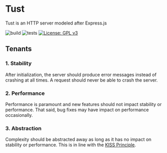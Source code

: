 # Tust
Tust is an HTTP server modeled after Express.js

![build](https://github.com/TylerCorkill/tust-server/actions/workflows/build.yml/badge.svg)
![tests](https://github.com/TylerCorkill/tust-server/actions/workflows/tests.yml/badge.svg)
[![License: GPL v3](https://img.shields.io/badge/License-GPLv3-blue.svg)](https://www.gnu.org/licenses/gpl-3.0)

## Tenants
### 1. Stability
After initialization, the server should produce error messages instead of crashing at all times. A request should never be able to crash the server.

### 2. Performance
Performance is paramount and new features should not impact stability or performance. That said, bug fixes may have impact on performance occasionally.

### 3. Abstraction
Complexity should be abstracted away as long as it has no impact on stability or performance. This is in line with the [KISS Principle](https://en.wikipedia.org/wiki/KISS_principle).
